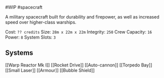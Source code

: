 #WIP #spacecraft 

A military spacecraft built for durability and firepower, as well as increased speed over higher-class warships.

Cost: `?? credits`
Size: `28m x 22m x 22m`
Integrity: `250`
Crew Capacity: `16`
Power: `8`
System Slots: `3`

## Systems

[[Warp Reactor Mk I]]
[[Rocket Drive]]
[[Auto-cannon]]
[[Torpedo Bay]]
[[Small Laser]]
[[Armour]]
[[Bubble Shield]]